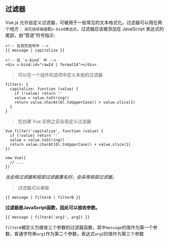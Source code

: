 ## 过滤器

Vue.js 允许自定义过滤器，可被用于一些常见的文本格式化。过滤器可以用在两个地方：
`双花括号插值`和`v-bind表达式`，过滤器应该被添加在 JavaScript 表达式的尾部，由”管道“符号指示:

```JS
<!-- 在双花括号中 -->
{{ message | capitalize }}

<!-- 在 `v-bind` 中 -->
<div v-bind:id="rawId | formatId"></div>
```

> 可以在一个组件的选项中定义本地的过滤器

```JS
filters: {
  capitalize: function (value) {
    if (!value) return ''
    value = value.toString()
    return value.charAt(0).toUpperCase() + value.slice(1)
  }
}
```

> 在创建 Vue 实例之前全局定义过滤器

```JS
Vue.filter('capitalize', function (value) {
  if (!value) return ''
  value = value.toString()
  return value.charAt(0).toUpperCase() + value.slice(1)
})

new Vue({
  // ...
})
```

_当全局过滤器和局部过滤器重名时，会采用局部过滤器。_

> 过滤器可以串联

```
{{ message | filterA | filterB }}
```

**过滤器是JavaScript函数，因此可以接收参数。**
```
{{ message | filterA('arg1', arg2) }}
```
`filterA`被定义为接收三个参数的过滤器函数，其中`message`的值作为第一个参数，普通字符串`arg1`作为第二个参数，表达式`arg2`的值作为第三个参数
